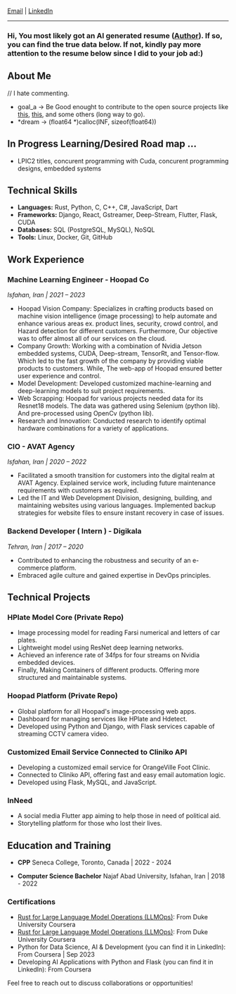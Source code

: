 
[Email](mailto:arvinsalehi99@gmail.com) | [LinkedIn](https://www.linkedin.com/in/arvin-salehi-55768120a/)

---
### Hi, You most likely got an AI generated resume ([Author](https://github.com/AIHawk-app/Auto_Jobs_Applier)). If so, you can find the true data below. If not, kindly pay more attention to the resume below since I did to your job ad:)
## About Me
// I hate commenting.
- goal_a -> Be Good enought to contribute to the open source projects like [this](https://github.com/torvalds/linux), [this](https://github.com/riscv), and some others (long way to go).
- *dream -> (float64 *)calloc(INF, sizeof(float64)) 

## In Progress Learning/Desired Road map ...
- LPIC2 titles, concurent programming with Cuda, concurent programming designs, embedded systems

## Technical Skills
- **Languages:** Rust, Python, C, C++, C#, JavaScript, Dart
- **Frameworks:** Django, React, Gstreamer, Deep-Stream, Flutter, Flask, CUDA
- **Databases:** SQL (PostgreSQL, MySQL), NoSQL
- **Tools:** Linux, Docker, Git, GitHub

## Work Experience

### Machine Learning Engineer - Hoopad Co
_Isfahan, Iran | 2021 – 2023_
- Hoopad Vision Company: Specializes in crafting products based on machine vision intelligence (image processing) to help automate and enhance various areas ex.  product lines, security, crowd control, and Hazard detection for different customers. Furthermore, Our objective was to offer almost all of our services on the cloud.
- Company Growth: Working with a combination of Nvidia Jetson embedded systems, CUDA,
 Deep-stream, TensorRt, and Tensor-flow. Which led to the fast growth of the company by providing viable products to customers. While, The web-app of Hoopad ensured better user experience and control.
- Model Development: Developed customized machine-learning and deep-learning models to suit project requirements. 
- Web Scrapping: Hoopad for various projects needed data for its Resnet18 models. The data was gathered using Selenium (python lib). And pre-processed using OpenCv (python lib).
- Research and Innovation: Conducted research to identify optimal hardware combinations for a variety of applications.


### CIO - AVAT Agency
_Isfahan, Iran | 2020 – 2022_
- Facilitated a smooth transition for customers into the digital realm at AVAT Agency. 
Explained service work, including future maintenance requirements with customers as required.
- Led the IT and Web Development Division, designing, building, and maintaining websites using various languages.
Implemented backup strategies for website files to ensure instant recovery in case of issues.

### Backend Developer ( Intern ) - Digikala
_Tehran, Iran | 2017 – 2020_
- Contributed to enhancing the robustness and security of an e-commerce platform.
- Embraced agile culture and gained expertise in DevOps principles.

## Technical Projects

### HPlate Model Core (Private Repo)
- Image processing model for reading Farsi numerical and letters of car plates.
- Lightweight model using ResNet deep learning networks.
- Achieved an inference rate of 34fps for four streams on Nvidia embedded devices.
- Finally, Making Containers of different products. Offering more structured and maintainable systems.

### Hoopad Platform (Private Repo)
- Global platform for all Hoopad's image-processing web apps.
- Dashboard for managing services like HPlate and Hdetect.
- Developed using Python and Django, with Flask services capable of streaming CCTV camera video.
  
### Customized Email Service Connected to Cliniko API
- Developing a customized email service for OrangeVille Foot Clinic.
- Connected to Cliniko API, offering fast and easy email automation logic.
- Developed using Flask, MySQL, and JavaScript.

### InNeed
- A social media Flutter app aiming to help those in need of political aid.
- Storytelling platform for those who lost their lives.


## Education and Training
- **CPP** 
  Seneca College, Toronto, Canada | 2022 - 2024

- **Computer Science Bachelor**
  Najaf Abad University, Isfahan, Iran | 2018 - 2022

### Certifications
- [Rust for Large Language Model Operations (LLMOps)](https://www.coursera.org/account/accomplishments/verify/SDZTQEXCJD90): From Duke University Coursera
- [Rust for Large Language Model Operations (LLMOps)](https://www.coursera.org/account/accomplishments/verify/SDZTQEXCJD90): From Duke University Coursera
- Python for Data Science, AI & Development (you can find it in LinkedIn): From Coursera | Sep 2023
- Developing AI Applications with Python and Flask (you can find it in LinkedIn): From Coursera     

Feel free to reach out to discuss collaborations or opportunities!
